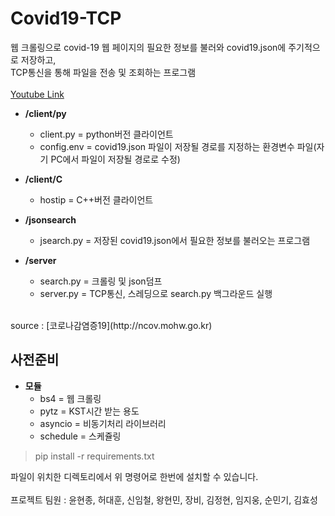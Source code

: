 Covid19-TCP
======
웹 크롤링으로 covid-19 웹 페이지의 필요한 정보를 불러와 covid19.json에 주기적으로 저장하고, <br>
TCP통신을 통해 파일을 전송 및 조회하는 프로그램
<br/>
<br/>
[Youtube Link](https://youtu.be/0W2NsviK9Mc)


* **/client/py**
    - client.py = python버전 클라이언트
    - config.env = covid19.json 파일이 저장될 경로를 지정하는 환경변수 파일(자기 PC에서 파일이 저장될 경로로 수정)

* **/client/C**
    - hostip = C++버전 클라이언트


* **/jsonsearch**
    - jsearch.py = 저장된 covid19.json에서 필요한 정보를 불러오는 프로그램

* **/server**
    - search.py = 크롤링 및 json덤프
    - server.py = TCP통신, 스레딩으로 search.py 백그라운드 실행

<br/>
source : [코로나감염증19](http://ncov.mohw.go.kr)

<br/>

사전준비
-
* **모듈**
    - bs4 = 웹 크롤링
    - pytz = KST시간 받는 용도
    - asyncio = 비동기처리 라이브러리
    - schedule = 스케쥴링

> pip install -r requirements.txt

파일이 위치한 디렉토리에서 위 명령어로 한번에 설치할 수 있습니다.
<br/>
<br/>
프로젝트 팀원 : 윤현종, 허대훈, 신임철, 왕현민, 장비, 김정현, 임지웅, 순민기, 김효성

